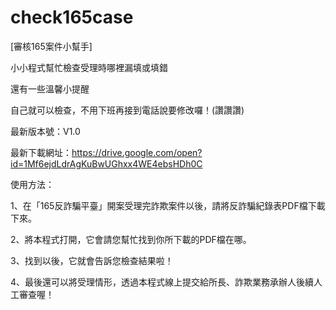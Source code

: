 # check165case
[審核165案件小幫手] 

小小程式幫忙檢查受理時哪裡漏填或填錯

還有一些溫馨小提醒

自己就可以檢查，不用下班再接到電話說要修改囉！(讚讚讚)

最新版本號：V1.0

最新下載網址：https://drive.google.com/open?id=1Mf6ejdLdrAgKuBwUGhxx4WE4ebsHDh0C



使用方法：

1、在「165反詐騙平臺」開案受理完詐欺案件以後，請將反詐騙紀錄表PDF檔下載下來。

2、將本程式打開，它會請您幫忙找到你所下載的PDF檔在哪。

3、找到以後，它就會告訴您檢查結果啦！

4、最後還可以將受理情形，透過本程式線上提交給所長、詐欺業務承辦人後續人工審查喔！
